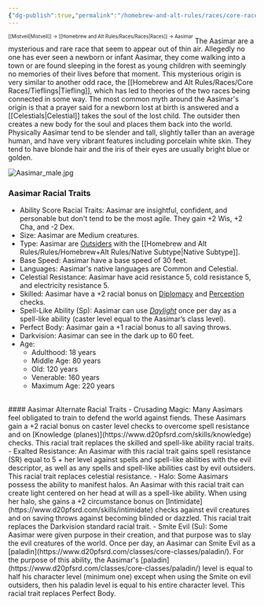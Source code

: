 ```yaml
---
{"dg-publish":true,"permalink":"/homebrew-and-alt-rules/races/core-races/aasimar/"}
---
```


<sup><sup>[[Mistveil\|Mistveil]] → [[Homebrew and Alt Rules/Races/Races\|Races]] → Aasimar</sup></sup>
The Aasimar are a mysterious and rare race that seem to appear out of thin air. Allegedly no one has ever seen a newborn or infant Aasimar, they come walking into a town or are found sleeping in the forest as young children with seemingly no memories of their lives before that moment. This mysterious origin is very similar to another odd race, the [[Homebrew and Alt Rules/Races/Core Races/Tieflings\|Tiefling]], which has led to theories of the two races being connected in some way. The most common myth around the Aasimar's origin is that a prayer said for a newborn lost at birth is answered and a [[Celestials\|Celestial]] takes the soul of the lost child. The outsider then creates a new body for the soul and places them back into the world. Physically Aasimar tend to be slender and tall, slightly taller than an average human, and have very vibrant features including porcelain white skin. They tend to have blonde hair and the iris of their eyes are usually bright blue or golden. 

![Aasimar_male.jpg](/img/user/Attachments/Aasimar_male.jpg)
### Aasimar Racial Traits
- Ability Score Racial Traits: Aasimar are insightful, confident, and personable but don't tend to be the most agile. They gain +2 Wis, +2 Cha, and -2 Dex.
- Size: Aasimar are Medium creatures.
- Type: Aasimar are [Outsiders](https://www.d20pfsrd.com/bestiary/rules-for-monsters/creature-types/#TOC-Outsider) with the [[Homebrew and Alt Rules/Rules/Homebrew+Alt Rules/Native Subtype\|Native Subtype]].
- Base Speed: Aasimar have a base speed of 30 feet.
- Languages: Aasimar's native languages are Common and Celestial.
- Celestial Resistance: Aasimar have acid resistance 5, cold resistance 5, and electricity resistance 5.
- Skilled: Aasimar have a +2 racial bonus on [Diplomacy](https://www.d20pfsrd.com/skills/diplomacy) and [Perception](https://www.d20pfsrd.com/skills/perception) checks.
- Spell-Like Ability (Sp): Aasimar can use [*Daylight*](https://www.d20pfsrd.com/magic/all-spells/d/daylight) once per day as a spell-like ability (caster level equal to the Aasimar’s class level).
- Perfect Body: Aasimar gain a +1 racial bonus to all saving throws.
- Darkvision: Aasimar can see in the dark up to 60 feet.
- Age:
    - Adulthood: 18 years
    - Middle Age: 80 years
    - Old: 120 years
    - Venerable: 160 years
    - Maximum Age: 220 years
<br>
#### Aasimar Alternate Racial Traits
- Crusading Magic: Many Aasimars feel obligated to train to defend the world against fiends. These Aasimars gain a +2 racial bonus on caster level checks to overcome spell resistance and on [Knowledge (planes)](https://www.d20pfsrd.com/skills/knowledge) checks. This racial trait replaces the skilled and spell-like ability racial traits.
- Exalted Resistance: An Aasimar with this racial trait gains spell resistance (SR) equal to 5 + her level against spells and spell-like abilities with the evil descriptor, as well as any spells and spell-like abilities cast by evil outsiders. This racial trait replaces celestial resistance.
- Halo: Some Aasimars possess the ability to manifest halos. An Aasimar with this racial trait can create light centered on her head at will as a spell-like ability. When using her halo, she gains a +2 circumstance bonus on [Intimidate](https://www.d20pfsrd.com/skills/intimidate) checks against evil creatures and on saving throws against becoming blinded or dazzled. This racial trait replaces the Darkvision standard racial trait.
- Smite Evil (Su): Some Aasimar were given purpose in their creation, and that purpose was to slay the evil creatures of the world. Once per day, an Aasimar can Smite Evil as a [paladin](https://www.d20pfsrd.com/classes/core-classes/paladin/). For the purpose of this ability, the Aasimar's [paladin](https://www.d20pfsrd.com/classes/core-classes/paladin/) level is equal to half his character level (minimum one) except when using the Smite on evil outsiders, then his paladin level is equal to his entire character level. This racial trait replaces Perfect Body.